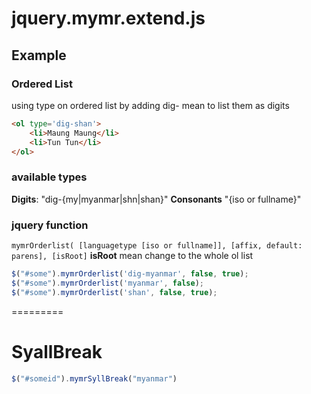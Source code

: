 # jquery.mymr.extend.js

## Example

### Ordered List
using type on ordered list
by adding dig- mean to list them as digits
```html
<ol type='dig-shan'>
    <li>Maung Maung</li>
    <li>Tun Tun</li>
</ol>
```

### available types
**Digits**: "dig-{my|myanmar|shn|shan}"
**Consonants** "{iso or fullname}"

### jquery function 
``` mymrOrderlist( [languagetype [iso or fullname]], [affix, default: parens], [isRoot] ```
**isRoot** mean change to the whole ol list
```js
$("#some").mymrOrderlist('dig-myanmar', false, true);
$("#some").mymrOrderlist('myanmar', false);
$("#some").mymrOrderlist('shan', false, true);
```
=========

# SyallBreak
```js
$("#someid").mymrSyllBreak("myanmar")
```

